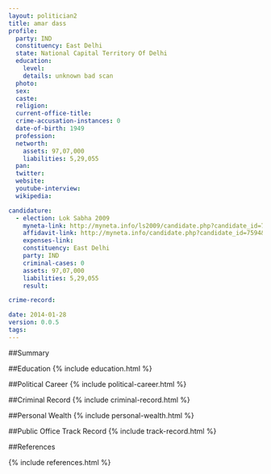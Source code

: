 ```yaml
---
layout: politician2
title: amar dass
profile: 
  party: IND
  constituency: East Delhi
  state: National Capital Territory Of Delhi
  education: 
    level: 
    details: unknown bad scan
  photo: 
  sex: 
  caste: 
  religion: 
  current-office-title: 
  crime-accusation-instances: 0
  date-of-birth: 1949
  profession: 
  networth: 
    assets: 97,07,000
    liabilities: 5,29,055
  pan: 
  twitter: 
  website: 
  youtube-interview: 
  wikipedia: 

candidature: 
  - election: Lok Sabha 2009
    myneta-link: http://myneta.info/ls2009/candidate.php?candidate_id=7594
    affidavit-link: http://myneta.info/candidate.php?candidate_id=7594&scan=original
    expenses-link: 
    constituency: East Delhi 
    party: IND
    criminal-cases: 0
    assets: 97,07,000
    liabilities: 5,29,055
    result:  

crime-record: 

date: 2014-01-28
version: 0.0.5
tags: 
---
```

##Summary


##Education
{% include education.html %}


##Political Career
{% include political-career.html %}


##Criminal Record
{% include criminal-record.html %}


##Personal Wealth
{% include personal-wealth.html %}


##Public Office Track Record
{% include track-record.html %}


##References


{% include references.html %}